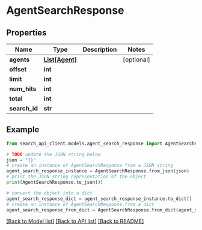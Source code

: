 # AgentSearchResponse


## Properties

Name | Type | Description | Notes
------------ | ------------- | ------------- | -------------
**agents** | [**List[Agent]**](Agent.md) |  | [optional] 
**offset** | **int** |  | 
**limit** | **int** |  | 
**num_hits** | **int** |  | 
**total** | **int** |  | 
**search_id** | **str** |  | 

## Example

```python
from search_api_client.models.agent_search_response import AgentSearchResponse

# TODO update the JSON string below
json = "{}"
# create an instance of AgentSearchResponse from a JSON string
agent_search_response_instance = AgentSearchResponse.from_json(json)
# print the JSON string representation of the object
print(AgentSearchResponse.to_json())

# convert the object into a dict
agent_search_response_dict = agent_search_response_instance.to_dict()
# create an instance of AgentSearchResponse from a dict
agent_search_response_from_dict = AgentSearchResponse.from_dict(agent_search_response_dict)
```
[[Back to Model list]](../README.md#documentation-for-models) [[Back to API list]](../README.md#documentation-for-api-endpoints) [[Back to README]](../README.md)


